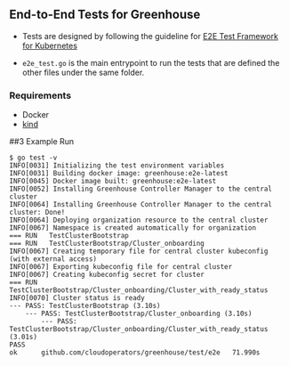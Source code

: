 ## End-to-End Tests for Greenhouse

- Tests are designed by following the guideline for [E2E Test Framework for Kubernetes](https://github.com/kubernetes-sigs/e2e-framework/blob/v0.3.0/docs/design/README.md)

- `e2e_test.go` is the main entrypoint to run the tests that are defined the other files under the same folder.

### Requirements
- Docker
- [kind](https://kind.sigs.k8s.io/)

##3 Example Run
```
$ go test -v
INFO[0031] Initializing the test environment variables  
INFO[0031] Building docker image: greenhouse:e2e-latest 
INFO[0045] Docker image built: greenhouse:e2e-latest    
INFO[0052] Installing Greenhouse Controller Manager to the central cluster 
INFO[0064] Installing Greenhouse Controller Manager to the central cluster: Done! 
INFO[0064] Deploying organization resource to the central cluster 
INFO[0067] Namespace is created automatically for organization 
=== RUN   TestClusterBootstrap
=== RUN   TestClusterBootstrap/Cluster_onboarding
INFO[0067] Creating temporary file for central cluster kubeconfig (with external access) 
INFO[0067] Exporting kubeconfig file for central cluster 
INFO[0067] Creating kubeconfig secret for cluster       
=== RUN   TestClusterBootstrap/Cluster_onboarding/Cluster_with_ready_status
INFO[0070] Cluster status is ready                      
--- PASS: TestClusterBootstrap (3.10s)
    --- PASS: TestClusterBootstrap/Cluster_onboarding (3.10s)
        --- PASS: TestClusterBootstrap/Cluster_onboarding/Cluster_with_ready_status (3.01s)
PASS
ok      github.com/cloudoperators/greenhouse/test/e2e   71.990s
```